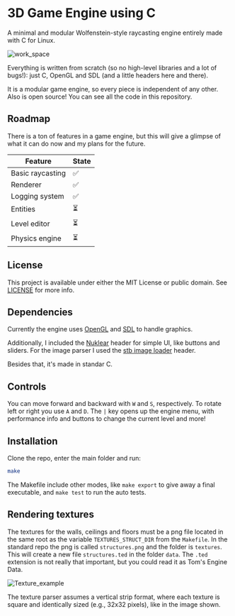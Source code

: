 # 3D Game Engine using C

A minimal and modular Wolfenstein-style raycasting engine entirely made with C for Linux.

![work_space](screenshots/work_space.png)

Everything is written from scratch (so no high-level libraries and a lot of bugs!): just C, OpenGL and SDL (and a little headers here and there).

It is a modular game engine, so every piece is independent of any other. Also is open source! You can see all the code in this repository.

## Roadmap

There is a ton of features in a game engine, but this will give a glimpse of what it can do now and my plans for the future.

| Feature | State |
| --- | --- |
| Basic raycasting | :white_check_mark: |
| Renderer | :white_check_mark: |
| Logging system | :white_check_mark: |
| Entities | :hourglass_flowing_sand: |
| Level editor | :hourglass_flowing_sand: |
| Physics engine | :hourglass_flowing_sand: |

## License

This project is available under either the MIT License or public domain. See [LICENSE](LICENSE) for more info.

## Dependencies

Currently the engine uses [OpenGL](https://www.opengl.org/) and [SDL](https://www.libsdl.org/) to handle graphics. 

Additionally, I included the [Nuklear](https://github.com/Immediate-Mode-UI/Nuklear) header for simple UI, like buttons and sliders. For the image parser I used the [stb image loader](https://github.com/nothings/stb) header.

Besides that, it's made in standar C.

## Controls

You can move forward and backward with `W` and `S`, respectively. To rotate left or right you use `A` and `D`. The `|` key opens up the engine menu, with performance info and buttons to change the current level and more!

## Installation

Clone the repo, enter the main folder and run:

```bash
make
```

The Makefile include other modes, like `make export` to give away a final executable, and `make test` to run the auto tests.

## Rendering textures

The textures for the walls, ceilings and floors must be a png file located in the same root as the variable `TEXTURES_STRUCT_DIR` from the `Makefile`. In the standard repo the png is called `structures.png` and the folder is `textures`. This will create a new file `structures.ted` in the folder `data`. The `.ted` extension is not really that important, but you could read it as Tom's Engine Data.

![Texture_example](screenshots/texture_example.png)

The texture parser assumes a vertical strip format, where each texture is square and identically sized (e.g., 32x32 pixels), like in the image shown.
